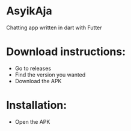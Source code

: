 # AsyikAja
 Chatting app written in dart with Futter

# Download instructions:
- Go to releases
- Find the version you wanted
- Download the APK

# Installation:
- Open the APK
